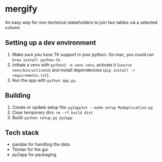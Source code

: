 # mergify
An easy way for non-technical stakeholders to join two tables via a selected column

## Setting up a dev environment

1. Make sure you have TK support in your python. On mac, you could run `brew install python-tk`.
2. Initiate a venv with `python3 -m venv venv`, activate it (`source venv/bin/activate`) and install dependencies (`pip install -r requirements.txt`).
3. Run the app with `python app.py`.


## Building

1. Create or update setup file: `py2applet --make-setup MyApplication.py`
2. Clear temporary dirs: `rm -rf build dist`
3. Build: `python setup.py py2app`


## Tech stack

- pandas for handling the data
- Tkinter for the gui
- py2app for packaging
